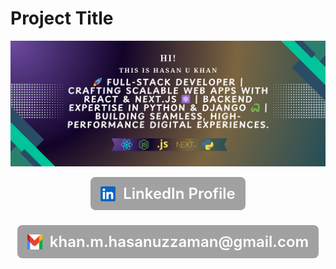 # Project Title

![Alt Text](images/banner.jpg)

<div align="center" style="display: flex; flex-direction: column; align-items: center; justify-content: center; gap: 1.5rem;">
  <a 
    href="https://www.linkedin.com/in/hukhansr" 
    style="
      display: flex;
      flex-grow: 1;
      align-items: center;
      gap: 0.75rem;
      border-radius: 0.5rem;
      background-color: rgba(23, 23, 23, 0.4);
      padding: 0.75rem 1rem;
      font-size: 1.5rem;
      font-weight: 600;
      color: white;
      text-decoration: none;
    "
  >
    <span style="display: inline-block; height: 1.5rem; width: 1.5rem;">
      <img
        src="./images/linkedinIcon.png"
        style="height: 100%; width: 100%; object-fit: cover;"
      />
    </span>
    <span>LinkedIn Profile</span>
  </a>
  <a
    href="mailto:khan.m.hasanuzzaman@gmail.com"
    style="
        display: flex;
        flex-grow: 1;
        align-items: center;
        gap: 0.75rem;
        border-radius: 0.5rem;
        background-color: rgba(23, 23, 23, 0.4);
        padding: 0.75rem 1rem;
        font-size: 1.5rem;
        font-weight: 600;
        color: white;
        text-decoration: none;
        "> 
<span style="display: inline-block; height: 1.5rem; width: 1.5rem;">
 <img src="./images/gmailIcon.png" style="height: 100%; width: 100%; object-fit: cover;"/>
</span>
    <span>khan.m.hasanuzzaman@gmail.com</span>
</a>
</div>

<div align="center">
